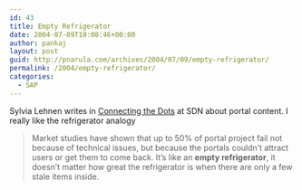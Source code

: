 ```yaml
---
id: 43
title: Empty Refrigerator
date: 2004-07-09T10:08:46+00:00
author: pankaj
layout: post
guid: http://pnarula.com/archives/2004/07/09/empty-refrigerator/
permalink: /2004/empty-refrigerator/
categories:
  - SAP
---
```

Sylvia Lehnen writes in <a href="https://www.sdn.sap.com/sdn/weblogs.sdn?blog=/pub/wlg/501" onclick="_gaq.push(['_trackEvent', 'outbound-article', 'https://www.sdn.sap.com/sdn/weblogs.sdn?blog=/pub/wlg/501', 'Connecting the Dots']);" >Connecting the Dots</a> at SDN about portal content. I really like the refrigerator analogy

> <div>
>   <p>
>     Market studies have shown that up to 50% of portal project fail not because of technical issues, but because the portals couldn&#8217;t attract users or get them to come back. It&#8217;s like an <strong>empty refrigerator</strong>, it doesn&#8217;t matter how great the refrigerator is when there are only a few stale items inside.
>   </p>
> </div>